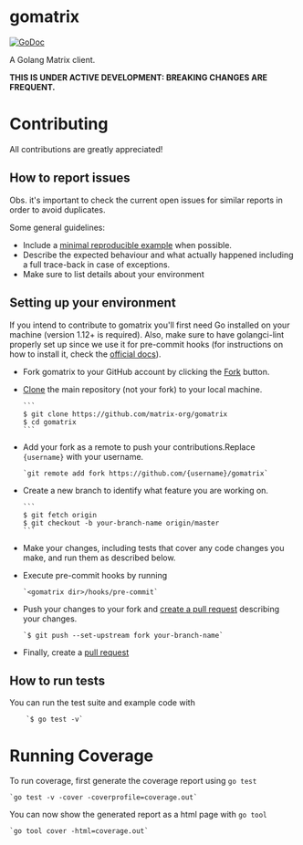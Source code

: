 # gomatrix
[![GoDoc](https://godoc.org/github.com/matrix-org/gomatrix?status.svg)](https://godoc.org/github.com/matrix-org/gomatrix)

A Golang Matrix client.

**THIS IS UNDER ACTIVE DEVELOPMENT: BREAKING CHANGES ARE FREQUENT.**

# Contributing

All contributions are greatly appreciated!

## How to report issues

Obs. it's important to check the current open issues for similar reports
in order to avoid duplicates.

Some general guidelines:

-   Include a [minimal reproducible example](https://stackoverflow.com/help/minimal-reproducible-example) when possible.
-   Describe the expected behaviour and what actually happened
    including a full trace-back in case of exceptions.
-   Make sure to list details about your environment

## Setting up your environment

If you intend to contribute to gomatrix you'll first need Go installed on your machine (version 1.12+ is required). Also, make sure to have golangci-lint properly set up since we use it for pre-commit hooks (for instructions on how to install it, check the [official docs](https://golangci-lint.run/usage/install/#local-installation)).

-   Fork gomatrix to your GitHub account by clicking the [Fork](https://github.com/matrix-org/gomatrix/fork) button.
-   [Clone](https://help.github.com/en/articles/fork-a-repo#step-2-create-a-local-clone-of-your-fork) the main repository (not your fork) to your local machine.

        ```
        $ git clone https://github.com/matrix-org/gomatrix
        $ cd gomatrix
        ```

-   Add your fork as a remote to push your contributions.Replace
    ``{username}`` with your username.

        `git remote add fork https://github.com/{username}/gomatrix`

-   Create a new branch to identify what feature you are working on.

        ```
        $ git fetch origin
        $ git checkout -b your-branch-name origin/master
        ```

-   Make your changes, including tests that cover any code changes you make, and run them as described below.

-   Execute pre-commit hooks by running 

        `<gomatrix dir>/hooks/pre-commit`

-   Push your changes to your fork and [create a pull request](https://help.github.com/en/articles/creating-a-pull-request) describing your changes.

        `$ git push --set-upstream fork your-branch-name`

-   Finally, create a [pull request](https://docs.github.com/en/github/collaborating-with-issues-and-pull-requests/about-pull-requests)

## How to run tests

You can run the test suite and example code with

        `$ go test -v`

# Running Coverage

To run coverage, first generate the coverage report using `go test`

    `go test -v -cover -coverprofile=coverage.out`

You can now show the generated report as a html page with `go tool`

    `go tool cover -html=coverage.out`

